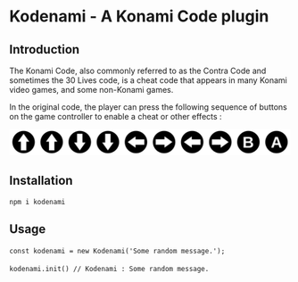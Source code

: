 # Kodenami - A Konami Code plugin

## Introduction

The Konami Code, also commonly referred to as the Contra Code and sometimes the 30 Lives code, is a cheat code that appears in many Konami video games, and some non-Konami games.

In the original code, the player can press the following sequence of buttons on the game controller to enable a cheat or other effects :

![Konami Code](./konami-code.svg)

## Installation

```
npm i kodenami
```

## Usage

```
const kodenami = new Kodenami('Some random message.');

kodenami.init() // Kodenami : Some random message.
```
